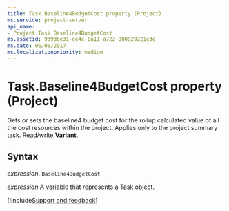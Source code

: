 ```yaml
---
title: Task.Baseline4BudgetCost property (Project)
ms.service: project-server
api_name:
- Project.Task.Baseline4BudgetCost
ms.assetid: 9d9d6e31-ee4c-6a11-a722-000929221c3e
ms.date: 06/08/2017
ms.localizationpriority: medium
---
```



# Task.Baseline4BudgetCost property (Project)

Gets or sets the baseline4 budget cost for the rollup calculated value of all the cost resources within the project. Applies only to the project summary task. Read/write **Variant**.


## Syntax

_expression_. `Baseline4BudgetCost`

_expression_ A variable that represents a [Task](./Project.Task.md) object.

[!include[Support and feedback](~/includes/feedback-boilerplate.md)]